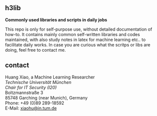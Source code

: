 ## h3lib
**Commonly used libraries and scripts in daily jobs**

This repo is only for self-purpose use, without detailed documentation of how-to.
It contains mainly common self-written libraries and codes maintained, with also study notes in latex for machine learning etc.. to facilitate daily works.
In case you are curious what the scritps or libs are doing, feel free to contact me.

## contact
Huang Xiao, a Machine Learning Researcher<br>
_Technische Universität München_<br>
_Chair for IT Security (I20)_<br>
Boltzmannstraße 3<br>
85748 Garching (near Munich), Germany<br>
Phone:	+49 (0)89 289-18592<br>
E-Mail:	xiaohu@in.tum.de<br>
